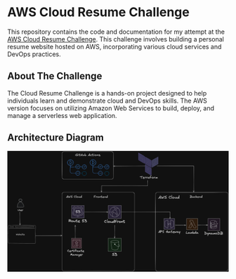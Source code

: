 # AWS Cloud Resume Challenge

This repository contains the code and documentation for my attempt at the [AWS Cloud Resume Challenge](https://cloudresumechallenge.dev/docs/the-challenge/aws/). This challenge involves building a personal resume website hosted on AWS, incorporating various cloud services and DevOps practices.

## About The Challenge

The Cloud Resume Challenge is a hands-on project designed to help individuals learn and demonstrate cloud and DevOps skills. The AWS version focuses on utilizing Amazon Web Services to build, deploy, and manage a serverless web application.

## Architecture Diagram

![Architecture Diagram](architecture.png)
